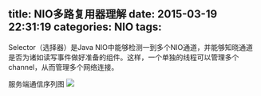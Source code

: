 title: NIO多路复用器理解
date: 2015-03-19 22:31:19
categories: NIO
tags:
---

Selector（选择器）是Java NIO中能够检测一到多个NIO通道，并能够知晓通道是否为诸如读写事件做好准备的组件。这样，一个单独的线程可以管理多个channel，从而管理多个网络连接。<!--more-->

服务端通信序列图
![](/img/nio-selector.png)